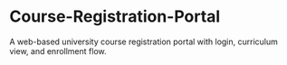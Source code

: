 # Course-Registration-Portal
A web-based university course registration portal with login, curriculum view, and enrollment flow.
